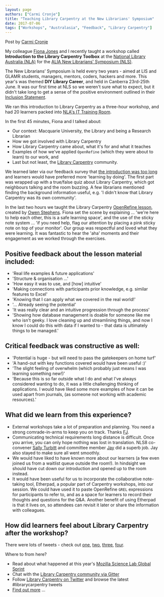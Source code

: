 ```yaml
---
layout: page
authors: ["Carmi Cronje"]
title: "Teaching Library Carpentry at the New Librarians' Symposium"
date: 2017-07-06
tags: ["Workshops", "Australasia", "Feedback", "Library Carpentry"]
---
```


Post by [Carmi Cronje](https://twitter.com/machinical)

My colleague [Fiona Jones](https://twitter.com/FionaJ_Lib) and I recently taught a workshop called **Introduction 
to the Library Carpentry Toolbox** at the [National Library Australia (NLA)](http://www.nla.gov.au/) for the [ALIA New Librarians' Symposium (NLS)]( http://nls8.com/program/).

The New Librarians’ Symposium is held every two years - aimed at LIS and GLAMR students, managers, mentors, coders, hackers and more. This year's was themed **DIY Library Career**, and held in Canberra 23rd-25th June. It was our first time at NLS so we weren't sure what to expect, but it didn't take long to get a sense of the positive environment outlined in their [Inclusion Statement](http://nls8.com/inclusion-statement/).

We ran this introduction to Library Carpentry as a three-hour workshop, and had 20 learners packed into 
[NLA's IT Training Room](https://www.nla.gov.au/venue-hire#L4ITtrainingroom). 

In the first 45 minutes, Fiona and I talked about:

- Our context: Macquarie University, the Library and being a Research Librarian
- How we got involved with Library Carpentry
- How Library Carpentry came about, what it's for and what it teaches
- Examples of how we've applied `OpenRefine` (which they were about to learn) to our work, and
- Last but not least, the [Library Carpentry](https://librarycarpentry.github.io) community.

We learned later via our feedback survey that [the introduction was too long](https://misskokothelibrarian.com/2017/06/26/conference-day-1-of-nls8/) and learners would have preferred more 'learning by doing'. The first part was wrapped up with a true/false quiz about Library Carpentry, which got neighbours talking and the room buzzing. A few librarians mentioned finding the background information useful, e.g. 'I didn't know that Library Carpentry was its own community'.

In the last two hours we taught the Library Carpentry [OpenRefine lesson](http://data-lessons.github.io/library-openrefine/), 
created by [Owen Stephens](https://twitter.com/ostephens). Fiona set the scene by explaining ... 'we're here to help each other, 
this is a safe learning space', and the use of the sticky note system ... 'if you need help, flag our attention by placing a 
pink sticky note on top of your monitor'. Our group was respectful and loved what they were learning. It was fantastic to hear the 'aha' moments and their engagement as we worked through the exercises.

## Positive feedback about the lesson material included:

- 'Real life examples & future applications'
- 'Structure & organisation ...'
- 'How easy it was to use, and [how] intuitive'
- 'Making connections with participants prior knowledge, e.g. similar features to Excel'
- 'Knowing that I can apply what we covered in the real world!'
- '... Already seeing the potential'
- 'It was really clear and an intuitive progression through the process'
- 'Showing how database management is doable for someone like me who isn't geeky. I love cleaning up and streamlining things, 
and now I know I could do this with data if I wanted to - that data is ultimately things to be managed.'

## Critical feedback was constructive as well:

- 'Potential is huge - but will need to pass the gatekeepers on home turf'
- 'A hand-out with key functions covered would have been useful :)'
- 'The slight feeling of overwhelm (which probably just means I was learning something new!)'
- 'Because this is so far outside what I do and what I've always considered wanting to do, it was a little challenging
 thinking of applications. I would have liked some more examples of how it can be used apart from journals, 
 (as someone not working with academic resources).'

## What did we learn from this experience?

- External workshops take a lot of preparation and planning. You need a strong comrade-in-arms to keep you on track. Thanks [FJ](https://twitter.com/FionaJ_Lib).
- Communicating technical requirements long distance is difficult. Once you arrive, you can only hope nothing was lost in translation. NLS8 co-convener [Sally Turbitt](https://twitter.com/sallyturbitt) and committee member [Jay](https://twitter.com/GoAskJay) did a superb job. Jay also stayed to make sure all went smoothly.
- We would have liked to have known more about our learners (a few even joined us from a waitlist queue outside the room!). In hindsight we should have cut down our introduction and opened up to the room instead.
- It would have been useful for us to incorporate the collaborative note-taking tool, Etherpad, a popular part of Carpentry workshops, into our session. We could have used it to paste OpenRefine `GREL` expressions for participants to refer to, and as a space for learners to record their thoughts and questions for the Q&A. Another benefit of using Etherpad is that it lives on, so attendees can revisit it later or share the information with colleagues.

## How did learners feel about Library Carpentry after the workshop?

There were lots of tweets - check out [one](https://twitter.com/inlibraryland/status/878133590344646656), [two](https://twitter.com/lissertations/status/878124981309235201), [three](https://twitter.com/debfuller66/status/878121277289934848), [four](https://twitter.com/AnitrarossB/status/878118816349274112).

Where to from here?

- Read about what happened at this year's [Mozilla Science Lab Global Sprint](https://software-carpentry.org/blog/2017/06/lc-sprint.html)
- Chat with the [Library Carpentry community via Gitter](https://gitter.im/LibraryCarpentry/Lobby)
- Follow [Library Carpentry on Twitter](https://twitetr.com/LibCarpentry) and browse the latest #librarycarpentry tweets
- [Find out more](http://librarycarpentry.github.io/) ...

